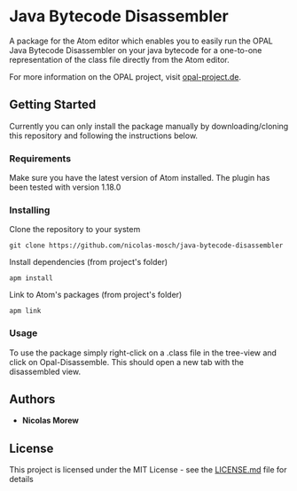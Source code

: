 # Java Bytecode Disassembler

A package for the Atom editor which enables you to easily run the OPAL Java Bytecode Disassembler on your java bytecode for a one-to-one representation of the class file directly from the Atom editor.

For more information on the OPAL project, visit [opal-project.de](http://www.opal-project.de/).

## Getting Started

Currently you can only install the package manually by downloading/cloning this repository and following the instructions below.

### Requirements

Make sure you have the latest version of Atom installed. The plugin has been tested with version 1.18.0

### Installing

Clone the repository to your system

```
git clone https://github.com/nicolas-mosch/java-bytecode-disassembler
```

Install dependencies (from project's folder)

```
apm install
```

Link to Atom's packages (from project's folder)

```
apm link
```

### Usage

To use the package simply right-click on a .class file in the tree-view and click on Opal-Disassemble. This should open a new tab with the disassembled view.

## Authors

* **Nicolas Morew**

## License

This project is licensed under the MIT License - see the [LICENSE.md](LICENSE.md) file for details

